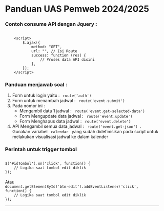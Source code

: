 <h1> Panduan UAS Pemweb 2024/2025 </h1> 
<h3> Contoh consume API dengan Jquery : </h3>
<code>
    &lt;script&gt;
        $.ajax({
    		method: "GET",
    		url: "", // Isi Route
    		success: function (res) {
    			// Proses data API disini
    		},
    	});
    &lt;/script&gt;
</code>

<h3> Panduan menjawab soal : </h3>
<ol>
    <li> Form untuk login yaitu : <code> route('auth') </code> </li>
    <li> Form untuk menambah jadwal : <code> route('event.submit') </code> </li>
    <li> Pada nomor ini : 
        <ul>
            <li> Mengambil data 1 jadwal : <code> route('event.get-selected-data') </code> </li>
            <li> Form Mengupdate data jadwal : <code> route('event.update') </code> </li>
            <li> Form Menghapus data jadwal : <code> route('event.delete') </code> </li>
        </ul>
    </li>
    <li> API Mengambil semua data jadwal : <code> route('event.get-json') </code>. Gunakan variabel <code> calendar </code> yang sudah didefinisikan pada script untuk melakukan visualisasi jadwal ke dalam kalender </li>
</ol>

<h3> Perintah untuk trigger tombol </h3>
<code>
$('#idTombol').on('click', function() {
    // Logika saat tombol edit diklik
});
</code>
<br /> Atau
<code>
document.getElementById('btn-edit').addEventListener('click', function() {
    // Logika saat tombol edit diklik
});
</code>

-------------------------------------------
